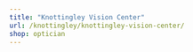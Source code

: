 ```yaml
---
title: "Knottingley Vision Center"
url: /knottingley/knottingley-vision-center/
shop: optician
---
```

